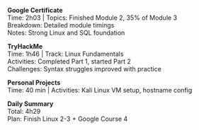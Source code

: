 **Google Certificate**  
Time: 2h03 | Topics: Finished Module 2, 35% of Module 3  
Breakdown: Detailed module timings  
Notes: Strong Linux and SQL foundation  

**TryHackMe**  
Time: 1h46 | Track: Linux Fundamentals  
Activities: Completed Part 1, started Part 2  
Challenges: Syntax struggles improved with practice  

**Personal Projects**  
Time: 40 min | Activities: Kali Linux VM setup, hostname config  

**Daily Summary**  
Total: 4h29  
Plan: Finish Linux 2-3 + Google Course 4  
